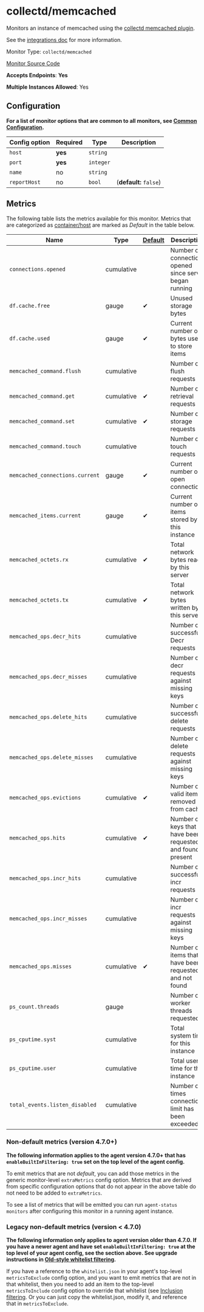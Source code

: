 <!--- GENERATED BY gomplate from scripts/docs/monitor-page.md.tmpl --->

# collectd/memcached

Monitors an instance of memcached using the
[collectd memcached
plugin](https://collectd.org/wiki/index.php/Plugin:memcached).

See the [integrations
doc](https://github.com/signalfx/integrations/tree/master/collectd-memcached)
for more information.


Monitor Type: `collectd/memcached`

[Monitor Source Code](https://github.com/signalfx/signalfx-agent/tree/master/internal/monitors/collectd/memcached)

**Accepts Endpoints**: **Yes**

**Multiple Instances Allowed**: Yes

## Configuration

**For a list of monitor options that are common to all monitors, see [Common
Configuration](../monitor-config.md#common-configuration).**


| Config option | Required | Type | Description |
| --- | --- | --- | --- |
| `host` | **yes** | `string` |  |
| `port` | **yes** | `integer` |  |
| `name` | no | `string` |  |
| `reportHost` | no | `bool` |  (**default:** `false`) |


## Metrics

The following table lists the metrics available for this monitor.
Metrics that are categorized as
[container/host](https://docs.signalfx.com/en/latest/admin-guide/usage.html#about-custom-bundled-and-high-resolution-metrics)
are marked as _Default_ in the table below.

| Name | Type | [Default](https://docs.signalfx.com/en/latest/admin-guide/usage.html#about-custom-bundled-and-high-resolution-metrics) | Description |
| ---  | ---  | ---    | ---         |
| `connections.opened` | cumulative |  | Number of connections opened since server began running |
| `df.cache.free` | gauge | ✔ | Unused storage bytes |
| `df.cache.used` | gauge | ✔ | Current number of bytes used to store items |
| `memcached_command.flush` | cumulative |  | Number of flush requests |
| `memcached_command.get` | cumulative | ✔ | Number of retrieval requests |
| `memcached_command.set` | cumulative | ✔ | Number of storage requests |
| `memcached_command.touch` | cumulative |  | Number of touch requests |
| `memcached_connections.current` | gauge | ✔ | Current number of open connections |
| `memcached_items.current` | gauge | ✔ | Current number of items stored by this instance |
| `memcached_octets.rx` | cumulative | ✔ | Total network bytes read by this server |
| `memcached_octets.tx` | cumulative | ✔ | Total network bytes written by this server |
| `memcached_ops.decr_hits` | cumulative |  | Number of successful Decr requests |
| `memcached_ops.decr_misses` | cumulative |  | Number of decr requests against missing keys |
| `memcached_ops.delete_hits` | cumulative |  | Number of successful delete requests |
| `memcached_ops.delete_misses` | cumulative |  | Number of delete requests against missing keys |
| `memcached_ops.evictions` | cumulative | ✔ | Number of valid items removed from cache |
| `memcached_ops.hits` | cumulative | ✔ | Number of keys that have been requested and found present |
| `memcached_ops.incr_hits` | cumulative |  | Number of successful incr requests |
| `memcached_ops.incr_misses` | cumulative |  | Number of incr requests against missing keys |
| `memcached_ops.misses` | cumulative | ✔ | Number of items that have been requested and not found |
| `ps_count.threads` | gauge |  | Number of worker threads requested |
| `ps_cputime.syst` | cumulative |  | Total system time for this instance |
| `ps_cputime.user` | cumulative |  | Total user time for this instance |
| `total_events.listen_disabled` | cumulative |  | Number of times connection limit has been exceeded |



### Non-default metrics (version 4.7.0+)

**The following information applies to the agent version 4.7.0+ that has
`enableBuiltInFiltering: true` set on the top level of the agent config.**

To emit metrics that are not _default_, you can add those metrics in the
generic monitor-level `extraMetrics` config option.  Metrics that are derived
from specific configuration options that do not appear in the above table do
not need to be added to `extraMetrics`.

To see a list of metrics that will be emitted you can run `agent-status
monitors` after configuring this monitor in a running agent instance.



### Legacy non-default metrics (version < 4.7.0)

**The following information only applies to agent version older than 4.7.0. If
you have a newer agent and have set `enableBuiltInFiltering: true` at the top
level of your agent config, see the section above. See upgrade instructions in
[Old-style whitelist filtering](../legacy-filtering.md#old-style-whitelist-filtering).**

If you have a reference to the `whitelist.json` in your agent's top-level
`metricsToExclude` config option, and you want to emit metrics that are not in
that whitelist, then you need to add an item to the top-level
`metricsToInclude` config option to override that whitelist (see [Inclusion
filtering](../legacy-filtering.md#inclusion-filtering).  Or you can just
copy the whitelist.json, modify it, and reference that in `metricsToExclude`.



